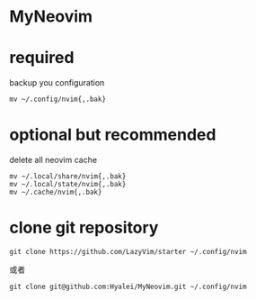 # MyNeovim
# required
backup you configuration
```shell
mv ~/.config/nvim{,.bak}
```

# optional but recommended
delete all neovim cache
```shell
mv ~/.local/share/nvim{,.bak}
mv ~/.local/state/nvim{,.bak}
mv ~/.cache/nvim{,.bak}
```
# clone git repository
```shell
git clone https://github.com/LazyVim/starter ~/.config/nvim
```
或者
```shell
git clone git@github.com:Hyalei/MyNeovim.git ~/.config/nvim

```



